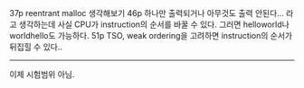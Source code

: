 37p reentrant malloc 생각해보기
46p
하나만 출력되거나 아무것도 출력 안된다... 라고 생각하는데
사실 CPU가 instruction의 순서를 바꿀 수 있다. 그러면 helloworld나 worldhello도 가능하다.
51p
TSO, weak ordering을 고려하면 instruction의 순서가 뒤집힐 수 있다..

---
이제 시험범위 아님.
